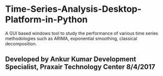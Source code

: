 # Time-Series-Analysis-Desktop-Platform-in-Python
A GUI based windows tool to study the performance of various time series methodologies such as ARIMA, exponential smoothing, classical decomposition.

Developed by Ankur Kumar
Development Specialist, Praxair Technology Center
8/4/2017
-----------------------------------------------------------------

